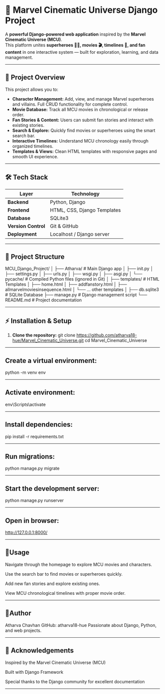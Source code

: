 # 🌌 Marvel Cinematic Universe Django Project

A **powerful Django-powered web application** inspired by the **Marvel Cinematic Universe (MCU)**.  
This platform unites **superheroes 🦸‍♂️, movies 🎬, timelines 📅, and fan content** in one interactive system — built for exploration, learning, and data management.

------------------------------------------------------------------------------------------------

## 📝 Project Overview

This project allows you to:

- **Character Management:** Add, view, and manage Marvel superheroes and villains. Full CRUD functionality for complete control.
- **Movie Database:** Track all MCU movies in chronological or release order.
- **Fan Stories & Content:** Users can submit fan stories and interact with existing stories.
- **Search & Explore:** Quickly find movies or superheroes using the smart search bar.
- **Interactive Timelines:** Understand MCU chronology easily through organized timelines.
- **Templates & Views:** Clean HTML templates with responsive pages and smooth UI experience.

------------------------------------------------------------------------------------------------

## 🛠 Tech Stack

| Layer            | Technology                    |
|-----------------|-------------------------------|
| **Backend**      | Python, Django               |
| **Frontend**     | HTML, CSS, Django Templates  |
| **Database**     | SQLite3                       |
| **Version Control** | Git & GitHub                |
| **Deployment**   | Localhost / Django server     |

-------------------------------------------------------------------------------------------

## 📂 Project Structure

MCU_Django_Project/
│
├── Atharva/ # Main Django app
│ ├── init.py
│ ├── settings.py
│ ├── urls.py
│ ├── wsgi.py
│ ├── asgi.py
│ └── pycache/ # Compiled Python files (ignored in Git)
│
├── templates/ # HTML Templates
│ ├── home.html
│ ├── addfanstory.html
│ ├── allmarvelmoviesinsequence.html
│ └── ... other templates
│
├── db.sqlite3 # SQLite Database
├── manage.py # Django management script
└── README.md # Project documentation

------------------------------------------------------------------------------------------------

## ⚡ Installation & Setup

1. **Clone the repository:**
git clone https://github.com/atharva18-hue/Marvel_Cinematic_Universe.git
cd Marvel_Cinematic_Universe

------------------------------------------------------------------------------------------------

## Create a virtual environment:
python -m venv env

------------------------------------------------------------------------------------------------

## Activate environment:
env\Scripts\activate

------------------------------------------------------------------------------------------------

## Install dependencies:
pip install -r requirements.txt

------------------------------------------------------------------------------------------------

## Run migrations:
python manage.py migrate

------------------------------------------------------------------------------------------------

## Start the development server:
python manage.py runserver

------------------------------------------------------------------------------------------------

## Open in browser:
http://127.0.0.1:8000/

------------------------------------------------------------------------------------------------
## 🎯Usage
Navigate through the homepage to explore MCU movies and characters.

Use the search bar to find movies or superheroes quickly.

Add new fan stories and explore existing ones.

View MCU chronological timelines with proper movie order.

------------------------------------------------------------------------------------------------

 ## 👤Author
Atharva Chavhan
GitHub: atharva18-hue
Passionate about Django, Python, and web projects.

------------------------------------------------------------------------------------------------

## 🌟 Acknowledgements
Inspired by the Marvel Cinematic Universe (MCU)

Built with Django Framework

Special thanks to the Django community for excellent documentation

------------------------------------------------------------------------------------------------
